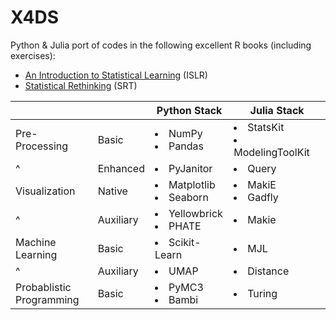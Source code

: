 # X4DS

Python & Julia port of codes in the following excellent R books (including exercises):

- [An Introduction to Statistical Learning](https://www.statlearning.com/) (ISLR)
- [Statistical Rethinking](https://xcelab.net/rm/statistical-rethinking/) (SRT)

|   |   | Python Stack | Julia Stack |
| - | - | - | - |
| Pre-Processing | Basic | <li> NumPy <li> Pandas | <li> StatsKit <li> ModelingToolKit |
| ^ | Enhanced | <li> PyJanitor | <li> Query |
| Visualization | Native | <li> Matplotlib <li> Seaborn | <li> MakiE <li> Gadfly |
| ^ | Auxiliary | <li> Yellowbrick <li> PHATE | <li> Makie |
| Machine<br>Learning | Basic | <li> Scikit-Learn | <li> MJL |
| ^ | Auxiliary | <li> UMAP | <li> Distance |
| Probablistic<br> Programming | Basic | <li> PyMC3 <li> Bambi | <li> Turing |
